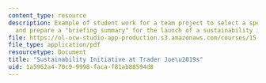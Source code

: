```yaml
---
content_type: resource
description: Example of student work for a team project to select a specific organization
  and prepare a "briefing summary" for the launch of a sustainability initiative.
file: https://ol-ocw-studio-app-production.s3.amazonaws.com/courses/15-972-professional-seminar-in-sustainability-spring-2010/1a5962a470c99998facaf81ab88594d8_MIT15_972S10_pres03.pdf
file_type: application/pdf
resourcetype: Document
title: "Sustainability Initiative at Trader Joe\u2019s"
uid: 1a5962a4-70c9-9998-faca-f81ab88594d8
---
```

